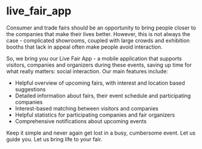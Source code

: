 # live_fair_app

Consumer and trade fairs should be an opportunity to bring people closer to the companies that make their lives better. However, this is not always the case - complicated showrooms, coupled with large crowds and exhibition booths that lack in appeal often make people avoid interaction.

So, we bring you our Live Fair App - a mobile application that supports visitors, companies and organizers during these events, saving up time for what really matters: social interaction. Our main features include:
* Helpful overview of upcoming fairs, with interest and location based suggestions
* Detailed information about fairs, their event schedule and participating companies
* Interest-based matching between visitors and companies
* Helpful statistics for participating companies and fair organizers
* Comprehensive notifications about upcoming events

Keep it simple and never again get lost in a busy, cumbersome event. Let us guide you. Let us bring life to your fair.

